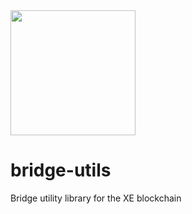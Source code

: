 <img src="https://cdn.edge.network/assets/img/edge-logo-green.svg" width="200">

# bridge-utils

Bridge utility library for the XE blockchain
